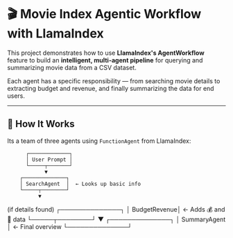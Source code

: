 # 🎬 Movie Index Agentic Workflow with LlamaIndex

This project demonstrates how to use **LlamaIndex's AgentWorkflow** feature to build an **intelligent, multi-agent pipeline** for querying and summarizing movie data from a CSV dataset.

Each agent has a specific responsibility — from searching movie details to extracting budget and revenue, and finally summarizing the data for end users.

---

## 🧠 How It Works

Its a team of three agents using `FunctionAgent` from LlamaIndex:

          ┌─────────────┐
          │ User Prompt │
          └─────┬───────┘
                ▼
        ┌──────────────┐
        │ SearchAgent  │  ← Looks up basic info
        └─────┬────────┘
              ▼
   (if details found)
        ┌──────────────┐
        │ BudgetRevenue│  ← Adds 💰 and 💸 data
        └─────┬────────┘
              ▼
        ┌──────────────┐
        │ SummaryAgent │  ← Final overview
        └──────────────┘
